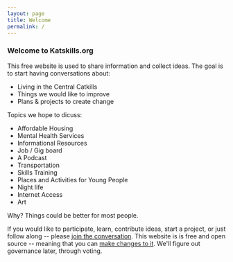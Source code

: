 ```yaml
---
layout: page
title: Welcome
permalink: /
---
```


### Welcome to Katskills.org
This free website is used to share information and collect ideas. The goal is to start having conversations about: 
- Living in the Central Catkills
- Things we would like to improve
- Plans & projects to create change

Topics we hope to dicuss:

- Affordable Housing
- Mental Health Services
- Informational Resources
- Job / Gig board
- A Podcast
- Transportation
- Skills Training
- Places and Activities for Young People
- Night life
- Internet Access
- Art

Why? Things could be better for most people.

If you would like to participate, learn, contribute ideas, start a project, or just follow along -- please [join the conversation](https://github.com/katskillskat/katskills-org/discussions). This website is is free and open source -- meaning that you can [make changes to it](https://github.com/katskillskat/katskills-org). We'll figure out governance later, through voting.
